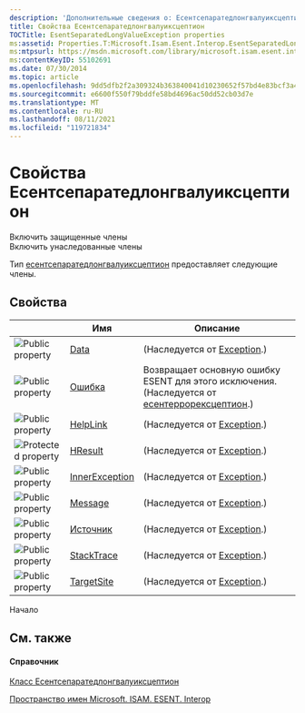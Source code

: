 ```yaml
---
description: 'Дополнительные сведения о: Есентсепаратедлонгвалуиксцептион свойства'
title: Свойства Есентсепаратедлонгвалуиксцептион
TOCTitle: EsentSeparatedLongValueException properties
ms:assetid: Properties.T:Microsoft.Isam.Esent.Interop.EsentSeparatedLongValueException
ms:mtpsurl: https://msdn.microsoft.com/library/microsoft.isam.esent.interop.esentseparatedlongvalueexception_properties(v=EXCHG.10)
ms:contentKeyID: 55102691
ms.date: 07/30/2014
ms.topic: article
ms.openlocfilehash: 9dd5dfb2f2a309324b363840041d10230652f57bd4e83bcf3a4a003e78f64b6e
ms.sourcegitcommit: e6600f550f79bddfe58bd4696ac50dd52cb03d7e
ms.translationtype: MT
ms.contentlocale: ru-RU
ms.lasthandoff: 08/11/2021
ms.locfileid: "119721834"
---
```

# <a name="esentseparatedlongvalueexception-properties"></a>Свойства Есентсепаратедлонгвалуиксцептион

Включить защищенные члены  
Включить унаследованные члены  

Тип [есентсепаратедлонгвалуиксцептион](./esentseparatedlongvalueexception-class.md) предоставляет следующие члены.

## <a name="properties"></a>Свойства

<table>
<thead>
<tr class="header">
<th> </th>
<th>Имя</th>
<th>Описание</th>
</tr>
</thead>
<tbody>
<tr class="odd">
<td><img src="../images/dn292128.pubproperty(exchg.10).gif" title="Открытое свойство" alt="Public property" /></td>
<td><a href="/dotnet/api/system.exception.data#System_Exception_Data">Data</a></td>
<td>(Наследуется от <a href="/dotnet/api/system.exception">Exception</a>.)</td>
</tr>
<tr class="even">
<td><img src="../images/dn292128.pubproperty(exchg.10).gif" title="Открытое свойство" alt="Public property" /></td>
<td><a href="dn274313(v=exchg.10).md">Ошибка</a></td>
<td>Возвращает основную ошибку ESENT для этого исключения. (Наследуется от <a href="dn274314(v=exchg.10).md">есентеррорексцептион</a>.)</td>
</tr>
<tr class="odd">
<td><img src="../images/dn292128.pubproperty(exchg.10).gif" title="Открытое свойство" alt="Public property" /></td>
<td><a href="/dotnet/api/system.exception.helplink#System_Exception_HelpLink">HelpLink</a></td>
<td>(Наследуется от <a href="/dotnet/api/system.exception">Exception</a>.)</td>
</tr>
<tr class="even">
<td><img src="../images/dn292128.protproperty(exchg.10).gif" title="Защищенное свойство" alt="Protected property" /></td>
<td><a href="/dotnet/api/system.exception.hresult#System_Exception_HResult">HResult</a></td>
<td>(Наследуется от <a href="/dotnet/api/system.exception">Exception</a>.)</td>
</tr>
<tr class="odd">
<td><img src="../images/dn292128.pubproperty(exchg.10).gif" title="Открытое свойство" alt="Public property" /></td>
<td><a href="/dotnet/api/system.exception.innerexception#System_Exception_InnerException">InnerException</a></td>
<td>(Наследуется от <a href="/dotnet/api/system.exception">Exception</a>.)</td>
</tr>
<tr class="even">
<td><img src="../images/dn292128.pubproperty(exchg.10).gif" title="Открытое свойство" alt="Public property" /></td>
<td><a href="/dotnet/api/system.exception.message#System_Exception_Message">Message</a></td>
<td>(Наследуется от <a href="/dotnet/api/system.exception">Exception</a>.)</td>
</tr>
<tr class="odd">
<td><img src="../images/dn292128.pubproperty(exchg.10).gif" title="Открытое свойство" alt="Public property" /></td>
<td><a href="/dotnet/api/system.exception.source#System_Exception_Source">Источник</a></td>
<td>(Наследуется от <a href="/dotnet/api/system.exception">Exception</a>.)</td>
</tr>
<tr class="even">
<td><img src="../images/dn292128.pubproperty(exchg.10).gif" title="Открытое свойство" alt="Public property" /></td>
<td><a href="/dotnet/api/system.exception.stacktrace#System_Exception_StackTrace">StackTrace</a></td>
<td>(Наследуется от <a href="/dotnet/api/system.exception">Exception</a>.)</td>
</tr>
<tr class="odd">
<td><img src="../images/dn292128.pubproperty(exchg.10).gif" title="Открытое свойство" alt="Public property" /></td>
<td><a href="/dotnet/api/system.exception.targetsite#System_Exception_TargetSite">TargetSite</a></td>
<td>(Наследуется от <a href="/dotnet/api/system.exception">Exception</a>.)</td>
</tr>
</tbody>
</table>


Начало

## <a name="see-also"></a>См. также

#### <a name="reference"></a>Справочник

[Класс Есентсепаратедлонгвалуиксцептион](./esentseparatedlongvalueexception-class.md)

[Пространство имен Microsoft. ISAM. ESENT. Interop](./microsoft.isam.esent.interop-namespace.md)
